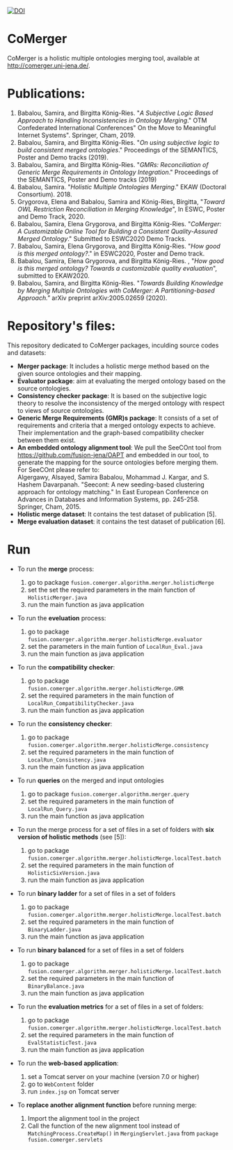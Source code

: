 [![DOI](https://zenodo.org/badge/DOI/10.5281/zenodo.3866513.svg)](http://doi.org/10.5281/zenodo.3866513)


# CoMerger
CoMerger is a holistic multiple ontologies merging tool, available at http://comerger.uni-jena.de/.

# Publications:
1. Babalou, Samira, and Birgitta König-Ries. "*A Subjective Logic Based Approach to Handling Inconsistencies in Ontology Merging*." OTM Confederated International Conferences" On the Move to Meaningful Internet Systems". Springer, Cham, 2019.
2. Babalou, Samira, and Birgitta König-Ries. "*On using subjective logic to build consistent merged ontologies*." Proceedings of the SEMANTICS, Poster and Demo tracks (2019).
3. Babalou, Samira, and Birgitta König-Ries. "*GMRs: Reconciliation of Generic Merge Requirements in Ontology Integration*." Proceedings of the SEMANTICS, Poster and Demo tracks (2019)
4. Babalou, Samira. "*Holistic Multiple Ontologies Merging*." EKAW (Doctoral Consortium). 2018.
5. Grygorova, Elena and Babalou, Samira and König-Ries, Birgitta, "*Toward OWL Restriction Reconciliation in Merging Knowledge*", In ESWC, Poster and Demo Track, 2020.
6. Babalou, Samira, Elena Grygorova, and Birgitta König-Ries. "*CoMerger: A Customizable Online Tool for Building a Consistent Quality-Assured Merged Ontology*." Submitted to ESWC2020 Demo Tracks.
7. Babalou, Samira, Elena Grygorova, and Birgitta König-Ries. "*How good is this merged ontology?*."  in ESWC2020, Poster and Demo track.
8. Babalou, Samira, Elena Grygorova, and Birgitta König-Ries. , "*How good is this merged ontology? Towards a customizable quality evaluation*", submitted to EKAW2020.
8. Babalou, Samira, and Birgitta König-Ries. "*Towards Building Knowledge by Merging Multiple Ontologies with CoMerger: A Partitioning-based Approach."* arXiv preprint arXiv:2005.02659 (2020). 


# Repository's files:
This repository dedicated to CoMerger packages, inculding source codes and datasets:
* **Merger package**: It includes a holistic merge method based on the given source ontologies and their mapping. 
* **Evaluator package**: aim at evaluating the merged ontology based on the source ontologies.
* **Consistency checker package**: It is based on the subjective logic theory to resolve the inconsistency of the merged ontology with respect to views of source ontologies. 
* **Generic Merge Requirements (GMR)s package**: It consists of a set of requirements and criteria that a merged ontology expects to achieve. Their implementation and the graph-based compatibility checker between them exist.
* **An embedded ontology alignment tool**: We pull the SeeCOnt tool from https://github.com/fusion-jena/OAPT and embedded in our tool, to generate the mapping for the source ontologies before merging them. For SeeCOnt please refer to: <br> Algergawy, Alsayed, Samira Babalou, Mohammad J. Kargar, and S. Hashem Davarpanah. "Seecont: A new seeding-based clustering approach for ontology matching." In East European Conference on Advances in Databases and Information Systems, pp. 245-258. Springer, Cham, 2015.
* **Holistic merge dataset**: It contains the test dataset of publication [5].
* **Merge evaluation dataset**: it contains the test dataset of publication [6].

# Run
* To run the **merge** process:
	1. go to package `fusion.comerger.algorithm.merger.holisticMerge`
	2. set the set the required parameters in the main function of `HolisticMerger.java`
	3. run the main function as java application

* To run the **eveluation** process:
	1. go to package `fusion.comerger.algorithm.merger.holisticMerge.evaluator`
	2. set the parameters in the main funtion of `LocalRun_Eval.java`
	3. run the main function as java application

* To run the **compatibility checker**:
	1. go to package `fusion.comerger.algorithm.merger.holisticMerge.GMR`
	2. set the required parameters in the main function of `LocalRun_CompatibilityChecker.java`
	3. run the main function as java application

* To run the **consistency checker**:
	1. go to package `fusion.comerger.algorithm.merger.holisticMerge.consistency`
	2. set the required parameters in the main function of `LocalRun_Consistency.java`
	3. run the main function as java application

* To run **queries** on the merged and input ontologies
	1. go to package `fusion.comerger.algorithm.merger.query`
	2. set the required parameters in the main function of `LocalRun_Query.java`
	3. run the main function as java application

* To run the merge process for a set of files in a set of folders with **six version of holistic methods** (see [5]):
	1. go to package `fusion.comerger.algorithm.merger.holisticMerge.localTest.batch`
	2. set the required parameters in the main function of `HolisticSixVersion.java`
	3. run the main function as java application
	
* To run **binary ladder** for a set of files in a set of folders
	1. go to package `fusion.comerger.algorithm.merger.holisticMerge.localTest.batch`
	2. set the required parameters in the main function of `BinaryLadder.java`
	3. run the main function as java application
	
* To run **binary balanced** for a set of files in a set of folders
	1. go to package `fusion.comerger.algorithm.merger.holisticMerge.localTest.batch`
	2. set the required parameters in the main function of `BinaryBalance.java`
	3. run the main function as java application
	
* To run the **evaluation metrics** for a set of files in a set of folders:
	1. go to package `fusion.comerger.algorithm.merger.holisticMerge.localTest.batch`
	2. set the required parameters in the main function of `EvalStatisticTest.java`
	3. run the main function as java application

* To run the **web-based application**:
	1. set a Tomcat server on your machine (version 7.0 or higher)
	2. go to `WebContent` folder
	3. run `index.jsp` on Tomcat server

* To **replace another alignment function** before running merge:
	1. Import the alignment tool in the project
	2. Call the function of the new alignment tool instead of `MatchingProcess.CreateMap()` in `MergingServlet.java` from `package fusion.comerger.servlets`

